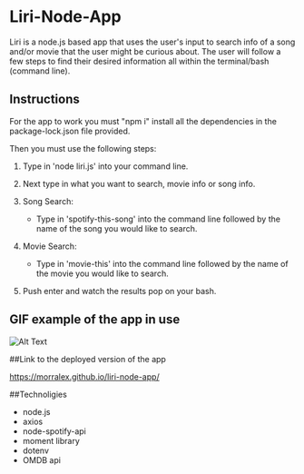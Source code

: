 # Liri-Node-App

Liri is a node.js based app that uses the user's input to search info of a song and/or movie that the user might be curious about.
The user will follow a few steps to find their desired information all within the terminal/bash (command line).

## Instructions

For the app to work you must "npm i" install all the dependencies in the package-lock.json file provided.

Then you must use the following steps:

1. Type in 'node liri.js' into your command line.

2. Next type in what you want to search, movie info or song info.

3. Song Search:
    * Type in 'spotify-this-song' into the command line followed by the name of the song you would like to search.

4. Movie Search:
    * Type in 'movie-this' into the command line followed by the name of the movie you would like to search.

5. Push enter and watch the results pop on your bash.

## GIF example of the app in use

![Alt Text](https://media.giphy.com/media/cIsjX7WYW5SnB50yAc/giphy.gif)

##Link to the deployed version of the app

https://morralex.github.io/liri-node-app/

##Technoligies

* node.js
* axios
* node-spotify-api
* moment library
* dotenv
* OMDB api


